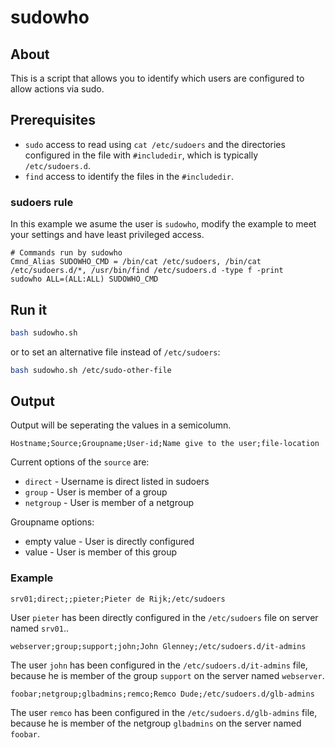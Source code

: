 # sudowho

## About

This is a script that allows you to identify which users are configured to allow actions via sudo.

## Prerequisites

* `sudo` access to read using `cat /etc/sudoers` and the directories configured in the file with `#includedir`, which is typically `/etc/sudoers.d`.
* `find` access to identify the files in the `#includedir`.

### sudoers rule

In this example we asume the user is `sudowho`, modify the example to meet your settings and have least privileged access.

```
# Commands run by sudowho
Cmnd_Alias SUDOWHO_CMD = /bin/cat /etc/sudoers, /bin/cat /etc/sudoers.d/*, /usr/bin/find /etc/sudoers.d -type f -print
sudowho ALL=(ALL:ALL) SUDOWHO_CMD
```

## Run it

```bash
bash sudowho.sh
```

or to set an alternative file instead of `/etc/sudoers`:
```bash
bash sudowho.sh /etc/sudo-other-file
```

## Output

Output will be seperating the values in a semicolumn.

```
Hostname;Source;Groupname;User-id;Name give to the user;file-location
```

Current options of the `source` are:
 * `direct` - Username is direct listed in sudoers
 * `group` - User is member of a group
 * `netgroup` - User is member of a netgroup

Groupname options:
 * empty value - User is directly configured
 * value - User is member of this group

### Example
```
srv01;direct;;pieter;Pieter de Rijk;/etc/sudoers
```
User `pieter` has been directly configured in the `/etc/sudoers` file on server named `srv01`..

```
webserver;group;support;john;John Glenney;/etc/sudoers.d/it-admins
```
The user `john` has been configured in the `/etc/sudoers.d/it-admins` file, because he is member of the group `support` on the server named `webserver`.

```
foobar;netgroup;glbadmins;remco;Remco Dude;/etc/sudoers.d/glb-admins
```
The user `remco` has been configured in the `/etc/sudoers.d/glb-admins` file, because he is member of the netgroup `glbadmins` on the server named `foobar`.
